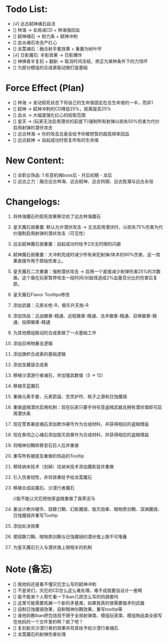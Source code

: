 # Todo List:
- [√] 远古弑神魂石自活
- [] 林海 -> 全局减CD + 林海强回血
- [] 弑神魂石 -> 耐力条 + 弑神冲刺
- [] 血炎魂石攻击产红心
- [] 龙蒿魂石：融合射手套效果 + 重置为树叶环
- [√] 日影魔石: 半影效果 -> 日影爆炸
- [] 神惧者半复刻 + 翻新 -> 取消时间冻结，修正为某种条件下的力场环
- [] 为部分模组的合成表联动做打底基础

# Force Effect (Plan)
- [] 林海 -> 发动假死状态下将自己的生命值固定在总生命值的一半，而非1
- [] 弑神 -> 弑神冲刺的CD降低25%，距离提高25%
- [] 血炎 -> 大幅度强化红心的拾取范围
- [] 皇天 -> (玩家无法启用潜伏的前提下)强制所有射弹以损失50%伤害为代价启用射弹的潜伏攻击
- [] 远古林海 -> 你的攻击总是会给予你极短暂的超高频率回血
- [] 远古弑神 -> 自起成功时恢复所有的生命值
# New Content:

- [] 全职业饰品: 1.任意机械boss后 - 月后初期 - 龙后
- [] 远古之力：融合远古林海、远古弑神、远古钨钢、远古胜潮与远古永恒
  
# Changelogs:
1. 将林海魔石的假死效果移交给了远古林海魔石
2. 皇天魔石弱重置: 默认允许潜伏攻击 -> 无法启用潜伏时，以损失75%伤害为代价强制启用射弹的潜伏攻击（可见性）
3. 远古弑神魔石弱重置：自起成功时给予2次无时限的闪避
4. 弑神魔石弱重置：大冲刺完成时减少所有来犯射弹/体术的80%伤害，这一效果直接作用于原始伤害上。
5. 皇天魔石二次重置：强制潜伏攻击 -> 启用一个直接减少射弹伤害25%的次数盾，这个盾在玩家暂停攻击一段时间/对敌怪造成2%血量百分比的伤害后复原。
6. 皇天魔石Flavor Tooltips修改
7. 添加武器：元素长枪-R、极乐升天炮-R
8. 添加饰品：近战徽章-精通、远程徽章-精通、法术徽章-精通、召唤徽章-精通、投掷徽章-精通
9. 为其他模组联动的合成表做了一点基础工作
10. 添加召唤物暴击逻辑
11. 添加旗帜合成表的基础逻辑
12. 添加宝藏袋合成表
13. 移植沙漠游行者魂石，并加强其数值（5 -> 12）
14. 移植天蓝魔石
15. 重做元素手套、元素箭袋、空灵护符、核子之源和日蚀魔镜
16. 重做盗贼潜伏启用机制：现在玩家只要手持任意盗贼武器且拥有潜伏值即可启用潜伏条
17. 现在雪景暴徒魂石添加欺诈硬币作为合成材料，并获得相应的盗贼增益
18. 现在泰坦之心魂石添加毁灭勋章作为合成材料，并获得相应的盗贼增益
19. 将暗神剑鞘转移至石巨人后并重做
20. 重写所有被提及重做的饰品的Tooltip
21. 移除纳米技术（划掉）往纳米技术添加魔影锭并重做
22. 引入伤害韧性，并将效果给予给龙蒿魔石
23. 移植合成岩魔石、沙漠行者魔石
    
    
    //能不能让灾厄把他家盗贼重做了我草泥马
24. 重设计欺诈硬币、寂静刀鞘、幻影魔镜、毁灭勋章、暗物质剑鞘、深渊魔镜、日蚀魔镜并重写Tooltip
25. 添加处决效果
26. 使寂静刀鞘、暗物质剑鞘与日蚀魔镜的潜伏值上限不可堆叠
27. 为皇天魔石引入与潜伏值上限相关的机制


# Note (备忘)
- [] 我他妈还是看不懂灾厄怎么写的弑神冲刺
- [] 不是哥们，灾厄的CD怎么这么难处理，难不成我要自设计一套啊
- [] 能不能来个人帮忙看一下iban几把怎么写的钨钢套吗
- [] 这里可能需要拓展一个新的矛基类，如果我真的很需要做矛的武器
- [] 自制日蚀魔镜效果，自制暗神剑鞘效果，重写tooltip等
- [] 谁他妈教iban把包括但不限于全局射弹类、模组玩家类、模组物品类全部写在他妈的一个文件里的啊？疯了吧？
- [] 复刻新灾沙漠行者的效果并将其给予给沙漠行者魂石
- [] 龙蒿魔石的射弹伤害处理
